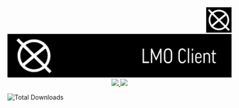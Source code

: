 <div align="right">
  <img height="57" width="57" src="https://raw.githubusercontent.com/qberkdc/LMO_Xlient/public/images/lmo.png"/>
</div>

<div align="center">
  <img src="https://raw.githubusercontent.com/qberkdc/LMO_Xlient/public/images/lmoxlient.png"/>
</div>


<div align="center">
  <a href="https://github.com/qberkdc/LMO_Xlient/releases/">
    <img src= "https://img.shields.io/badge/releases-black?style=for-the-badge&logo=github&logoColor=%23707070&label=download&labelColor=%23303030&link=https%3A%2F%2Fgithub.com%2Fqberkdc%2FLMO_Xlient%2Freleases%2F">
  </a>

  <a href="https://github.com/qberkdc/LMO_Xlient/releases/">
    <img src= "https://img.shields.io/badge/releases-black?style=for-the-badge&logo=github&logoColor=%23707070&label=download&labelColor=%23303030&link=https%3A%2F%2Fgithub.com%2Fqberkdc%2FLMO_Xlient%2Freleases%2F">
  </a>
</div>


![Total Downloads](https://img.shields.io/github/downloads/qberkdc/LMO_Xlient/total)


